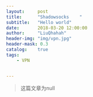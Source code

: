 ```yaml
---
layout:     post
title:      "Shadowsocks    "
subtitle:   "Hello world"
date:       2018-03-20 12:00:00
author:     "LiuQhahah"
header-img: "img/vpn.jpg"
header-mask: 0.3
catalog:    true
tags:
    - VPN


---
```


 >这篇文章为null
